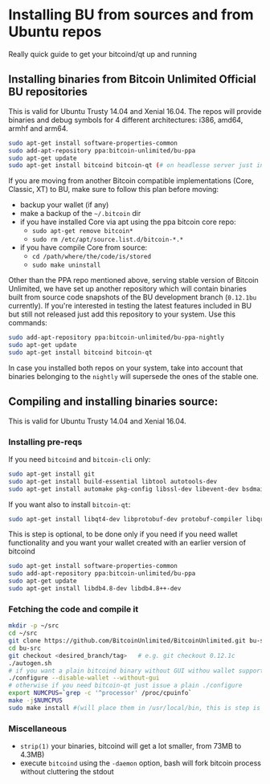 Installing BU from sources and from Ubuntu repos
======================================

Really quick guide to get your bitcoind/qt up and running

Installing binaries from Bitcoin Unlimited Official BU repositories
------------------------------------------------------------------

This is valid for Ubuntu Trusty 14.04 and Xenial 16.04. The repos will provide binaries and debug symbols for 4 different architectures: i386, amd64, armhf and arm64.


```sh
sudo apt-get install software-properties-common
sudo add-apt-repository ppa:bitcoin-unlimited/bu-ppa
sudo apt-get update
sudo apt-get install bitcoind bitcoin-qt (# on headlesse server just install bitcoind)
```

If you are moving from another Bitcoin compatible implementations (Core, Classic, XT) to BU, make sure to follow this plan before moving:

- backup your wallet (if any)
- make a backup of the `~/.bitcoin` dir
- if you have installed Core via apt using the ppa bitcoin core repo:
   - `sudo apt-get remove bitcoin*`
   - `sudo rm /etc/apt/source.list.d/bitcoin-*.*`
- if you have compile Core from source:
   - `cd /path/where/the/code/is/stored`
   - `sudo make uninstall`

Other than the PPA repo mentioned above, serving stable version of Bitcoin Unlimited, we have set up another repository which will contain binaries built from source code snapshots of the BU development branch (`0.12.1bu` currently). If you're interested in testing the latest features included in BU but still not released just add this repository to your system. Use this commands:

```sh
sudo add-apt-repository ppa:bitcoin-unlimited/bu-ppa-nightly
sudo apt-get update
sudo apt-get install bitcoind bitcoin-qt
```
In case you installed both repos on your system, take into account that binaries belonging to the `nightly` will supersede the ones of the stable one.

Compiling and installing binaries source:
---------------------------------------

This is valid for Ubuntu Trusty 14.04 and Xenial 16.04.

### Installing pre-reqs

If you need `bitcoind` and `bitcoin-cli` only:

```sh
sudo apt-get install git
sudo apt-get install build-essential libtool autotools-dev
sudo apt-get install automake pkg-config libssl-dev libevent-dev bsdmainutils libboost-all-dev
```

If you want also to install `bitcoin-qt`:

```sh
sudo apt-get install libqt4-dev libprotobuf-dev protobuf-compiler libqrencode
```

This is step is optional, to be done only if you need if you need wallet functionality and you want your wallet created with an earlier version of bitcoind

```sh
sudo apt-get install software-properties-common
sudo add-apt-repository ppa:bitcoin-unlimited/bu-ppa
sudo apt-get update
sudo apt-get install libdb4.8-dev libdb4.8++-dev
```

### Fetching the code and compile it


```sh
mkdir -p ~/src
cd ~/src
git clone https://github.com/BitcoinUnlimited/BitcoinUnlimited.git bu-src
cd bu-src
git checkout <desired_branch/tag>   # e.g. git checkout 0.12.1c
./autogen.sh
# if you want a plain bitcoind binary without GUI withou wallet support, use this configure line:
./configure --disable-wallet --without-gui
# otherwise if you need bitcoin-qt just issue a plain ./configure
export NUMCPUS=`grep -c '^processor' /proc/cpuinfo`
make -j$NUMCPUS
sudo make install #(will place them in /usr/local/bin, this is step is to be considered optional.)
```

### Miscellaneous


- `strip(1)` your binaries, bitcoind will get a lot smaller, from 73MB to 4.3MB)
- execute `bitcoind` using the `-daemon` option, bash will fork bitcoin process without cluttering the stdout

